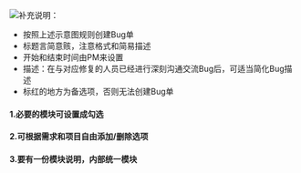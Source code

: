 ![](https://cdn.nlark.com/yuque/0/2024/png/43256946/1712556002257-2675324d-c70c-422e-a782-026b8b42538e.png)补充说明：

+ 按照上述示意图规则创建Bug单
+ 标题言简意赅，注意格式和简易描述
+ 开始和结束时间由PM来设置
+ 描述：在与对应修复的人员已经进行深刻沟通交流Bug后，可适当简化Bug描述
+ 标红的地方为备选项，否则无法创建Bug单

#### 1.必要的模块可设置成勾选
#### 2.可根据需求和项目自由添加/删除选项
#### 3.要有一份模块说明，内部统一模块
